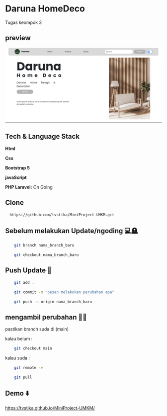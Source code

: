 # Daruna HomeDeco

Tugas keompok 3

## preview

![Logo](/images/ssreadme/Preview.png)

## Tech & Language Stack

**Html**

**Css**

**Bootstrap 5**

**javaScript**

**PHP Laravel:** On Going

## Clone

```bash
  https://github.com/tvstika/MiniProject-UMKM.git
```

## Sebelum melakukan Update/ngoding 💻🪦

```bash
    git branch nama_branch_baru
```

```bash
    git checkout nama_branch_baru
```

## Push Update 📠

```bash
    git add .
```

```bash
    git commit -m "pesan melakukan perubahan apa"
```

```bash
    git push -u origin nama_branch_baru
```

## mengambil perubahan 🧬🔗

pastikan branch suda di (main)

kalau belum :

```bash
    git checkout main
```

kalau suda :

```bash
    git remote -v
```

```bash
    git pull
```

## Demo ⬇️

https://tvstika.github.io/MiniProject-UMKM/
